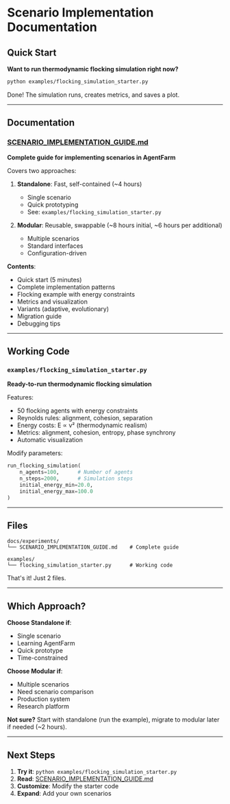 # Scenario Implementation Documentation

## Quick Start

**Want to run thermodynamic flocking simulation right now?**

```bash
python examples/flocking_simulation_starter.py
```

Done! The simulation runs, creates metrics, and saves a plot.

---

## Documentation

### [SCENARIO_IMPLEMENTATION_GUIDE.md](SCENARIO_IMPLEMENTATION_GUIDE.md)

**Complete guide for implementing scenarios in AgentFarm**

Covers two approaches:

1. **Standalone**: Fast, self-contained (~4 hours)
   - Single scenario
   - Quick prototyping
   - See: `examples/flocking_simulation_starter.py`

2. **Modular**: Reusable, swappable (~8 hours initial, ~6 hours per additional)
   - Multiple scenarios
   - Standard interfaces
   - Configuration-driven

**Contents**:
- Quick start (5 minutes)
- Complete implementation patterns
- Flocking example with energy constraints
- Metrics and visualization
- Variants (adaptive, evolutionary)
- Migration guide
- Debugging tips

---

## Working Code

### `examples/flocking_simulation_starter.py`

**Ready-to-run thermodynamic flocking simulation**

Features:
- 50 flocking agents with energy constraints
- Reynolds rules: alignment, cohesion, separation
- Energy costs: E ∝ v² (thermodynamic realism)
- Metrics: alignment, cohesion, entropy, phase synchrony
- Automatic visualization

Modify parameters:
```python
run_flocking_simulation(
    n_agents=100,      # Number of agents
    n_steps=2000,      # Simulation steps
    initial_energy_min=20.0,
    initial_energy_max=100.0
)
```

---

## Files

```
docs/experiments/
└── SCENARIO_IMPLEMENTATION_GUIDE.md    # Complete guide

examples/
└── flocking_simulation_starter.py      # Working code
```

That's it! Just 2 files.

---

## Which Approach?

**Choose Standalone if**:
- Single scenario
- Learning AgentFarm
- Quick prototype
- Time-constrained

**Choose Modular if**:
- Multiple scenarios
- Need scenario comparison
- Production system
- Research platform

**Not sure?** Start with standalone (run the example), migrate to modular later if needed (~2 hours).

---

## Next Steps

1. **Try it**: `python examples/flocking_simulation_starter.py`
2. **Read**: [SCENARIO_IMPLEMENTATION_GUIDE.md](SCENARIO_IMPLEMENTATION_GUIDE.md)
3. **Customize**: Modify the starter code
4. **Expand**: Add your own scenarios
